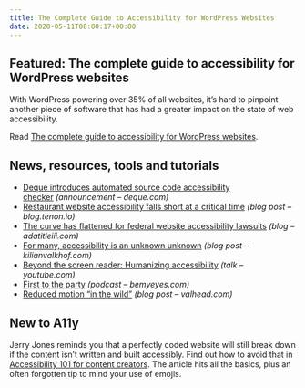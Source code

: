 ```yaml
---
title: The Complete Guide to Accessibility for WordPress Websites
date: 2020-05-11T08:00:17+00:00
---
```


## Featured: The complete guide to accessibility for WordPress websites

With WordPress powering over 35% of all websites, it’s hard to pinpoint another piece of software that has had a greater impact on the state of web accessibility.

Read [The complete guide to accessibility for WordPress websites](https://www.deque.com/blog/wordpress-accessibility/).

## News, resources, tools and tutorials

* [Deque introduces automated source code accessibility checker](https://www.deque.com/blog/introducing-axe-linter/) _(announcement – deque.com)_
* [Restaurant website accessibility falls short at a critical time](https://blog.tenon.io/restaurant-website-accessibility-falls-short-at-a-critical-time) _(blog post – blog.tenon.io)_
* [The curve has flattened for federal website accessibility lawsuits](https://www.adatitleiii.com/2020/04/the-curve-has-flattened-for-federal-website-accessibility-lawsuits/) _(blog – adatitleiii.com)_
* [For many, accessibility is an unknown unknown](https://kilianvalkhof.com/2020/accessibility/accessibility-is-an-unknown-unknown/) _(blog post – kilianvalkhof.com)_
* [Beyond the screen reader: Humanizing accessibility](https://www.youtube.com/watch?v=Z8RPO13N214) _(talk – youtube.com)_
* [First to the party](https://www.bemyeyes.com/podcasts/first-to-the-party) _(podcast – bemyeyes.com)_
* [Reduced motion “in the wild”](https://valhead.com/2020/05/09/reduced-motion-in-the-wild/) _(blog post – valhead.com)_

## New to A11y

Jerry Jones reminds you that a perfectly coded website will still break down if the content isn’t written and built accessibly. Find out how to avoid that in [Accessibility 101 for content creators](https://jerryjones.dev/2020/05/04/accessibility-101-for-content-creators/). The article hits all the basics, plus an often forgotten tip to mind your use of emojis.